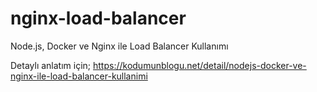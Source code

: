 # nginx-load-balancer

Node.js, Docker ve Nginx ile Load Balancer Kullanımı

Detaylı anlatım için; https://kodumunblogu.net/detail/nodejs-docker-ve-nginx-ile-load-balancer-kullanimi
